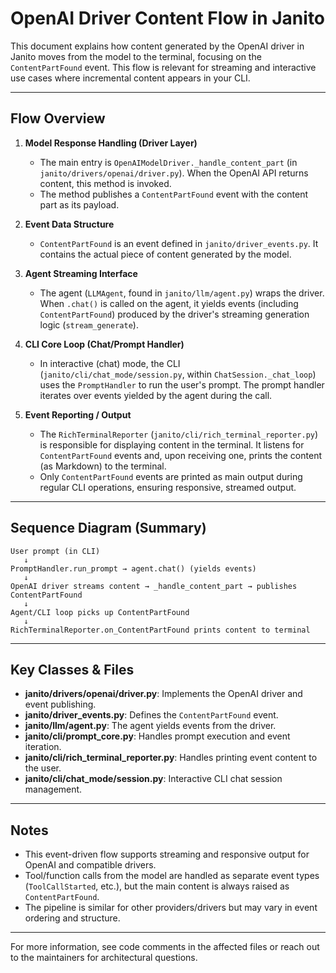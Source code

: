 # OpenAI Driver Content Flow in Janito

This document explains how content generated by the OpenAI driver in Janito moves from the model to the terminal, focusing on the `ContentPartFound` event. This flow is relevant for streaming and interactive use cases where incremental content appears in your CLI.

---

## Flow Overview

1. **Model Response Handling (Driver Layer)**
    - The main entry is `OpenAIModelDriver._handle_content_part` (in `janito/drivers/openai/driver.py`). When the OpenAI API returns content, this method is invoked.
    - The method publishes a `ContentPartFound` event with the content part as its payload.

2. **Event Data Structure**
    - `ContentPartFound` is an event defined in `janito/driver_events.py`. It contains the actual piece of content generated by the model.

3. **Agent Streaming Interface**
    - The agent (`LLMAgent`, found in `janito/llm/agent.py`) wraps the driver. When `.chat()` is called on the agent, it yields events (including `ContentPartFound`) produced by the driver's streaming generation logic (`stream_generate`).

4. **CLI Core Loop (Chat/Prompt Handler)**
    - In interactive (chat) mode, the CLI (`janito/cli/chat_mode/session.py`, within `ChatSession._chat_loop`) uses the `PromptHandler` to run the user's prompt. The prompt handler iterates over events yielded by the agent during the call.

5. **Event Reporting / Output**
    - The `RichTerminalReporter` (`janito/cli/rich_terminal_reporter.py`) is responsible for displaying content in the terminal. It listens for `ContentPartFound` events and, upon receiving one, prints the content (as Markdown) to the terminal.
    - Only `ContentPartFound` events are printed as main output during regular CLI operations, ensuring responsive, streamed output.

---

## Sequence Diagram (Summary)

```
User prompt (in CLI)
   ↓
PromptHandler.run_prompt → agent.chat() (yields events)
   ↓
OpenAI driver streams content → _handle_content_part → publishes ContentPartFound
   ↓
Agent/CLI loop picks up ContentPartFound
   ↓
RichTerminalReporter.on_ContentPartFound prints content to terminal
```

---

## Key Classes & Files

- **janito/drivers/openai/driver.py**: Implements the OpenAI driver and event publishing.
- **janito/driver_events.py**: Defines the `ContentPartFound` event.
- **janito/llm/agent.py**: The agent yields events from the driver.
- **janito/cli/prompt_core.py**: Handles prompt execution and event iteration.
- **janito/cli/rich_terminal_reporter.py**: Handles printing event content to the user.
- **janito/cli/chat_mode/session.py**: Interactive CLI chat session management.

---

## Notes

- This event-driven flow supports streaming and responsive output for OpenAI and compatible drivers.
- Tool/function calls from the model are handled as separate event types (`ToolCallStarted`, etc.), but the main content is always raised as `ContentPartFound`.
- The pipeline is similar for other providers/drivers but may vary in event ordering and structure.

---

For more information, see code comments in the affected files or reach out to the maintainers for architectural questions.
